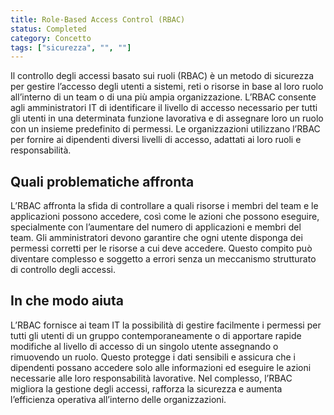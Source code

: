```yaml
---
title: Role-Based Access Control (RBAC)
status: Completed
category: Concetto
tags: ["sicurezza", "", ""]
---
```



Il controllo degli accessi basato sui ruoli (RBAC) è un metodo di sicurezza per gestire l’accesso degli utenti a sistemi, reti o risorse in base al loro ruolo all’interno di un team o di una più ampia organizzazione. L’RBAC consente agli amministratori IT di identificare il livello di accesso necessario per tutti gli utenti in una determinata funzione lavorativa e di assegnare loro un ruolo con un insieme predefinito di permessi. Le organizzazioni utilizzano l’RBAC per fornire ai dipendenti diversi livelli di accesso, adattati ai loro ruoli e responsabilità.

## Quali problematiche affronta

L’RBAC affronta la sfida di controllare a quali risorse i membri del team e le applicazioni possono accedere, così come le azioni che possono eseguire, specialmente con l’aumentare del numero di applicazioni e membri del team. Gli amministratori devono garantire che ogni utente disponga dei permessi corretti per le risorse a cui deve accedere. Questo compito può diventare complesso e soggetto a errori senza un meccanismo strutturato di controllo degli accessi.

## In che modo aiuta

L’RBAC fornisce ai team IT la possibilità di gestire facilmente i permessi per tutti gli utenti di un gruppo contemporaneamente o di apportare rapide modifiche al livello di accesso di un singolo utente assegnando o rimuovendo un ruolo. Questo protegge i dati sensibili e assicura che i dipendenti possano accedere solo alle informazioni ed eseguire le azioni necessarie alle loro responsabilità lavorative. Nel complesso, l’RBAC migliora la gestione degli accessi, rafforza la sicurezza e aumenta l’efficienza operativa all’interno delle organizzazioni.
